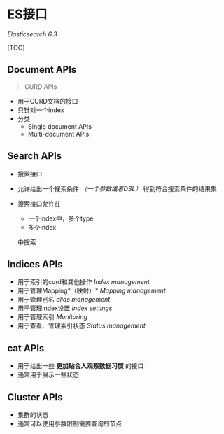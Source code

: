 # ES接口

*Elasticsearch 6.3*

[TOC]

## Document APIs

> CURD APIs

- 用于CURD文档的接口
- 只针对一个index
- 分类
  - Single document APIs
  - Multi-document APIs

## Search APIs

- 搜索接口

- 允许给出一个搜索条件 *（一个参数或者DSL）* 得到符合搜索条件的结果集

- 搜索接口允许在

  - 一个index中，多个type
  - 多个index

  中搜索

## Indices APIs

- 用于索引的curd和其他操作 *Index management*
- 用于管理Mapping*（映射）* *Mapping management*
- 用于管理别名 *alias management*
- 用于管理index设置 *Index settings*
- 用于管理索引 *Monitoring*
- 用于查看、管理索引状态 *Status management*

## cat APIs

- 用于给出一些 **更加贴合人观察数据习惯** 的接口
- 通常用于展示一些状态

## Cluster APIs

- 集群的状态
- 通常可以使用参数限制需要查询的节点
